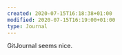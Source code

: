 ```yaml
---
created: 2020-07-15T16:18:38+01:00
modified: 2020-07-15T16:19:00+01:00
type: Journal
---
```


GitJournal seems nice.